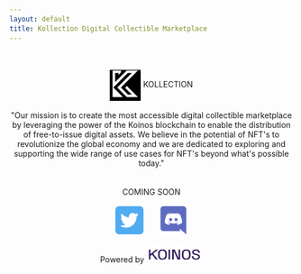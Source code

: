 ```yaml
---
layout: default
title: Kollection Digital Collectible Marketplace
---
```


<center>
<br><br>
<span class="heading-text"><img style="width:55px;vertical-align: middle;display: inline;" src="/assets/images/logo-adjusted-pos-512x512.png" /> KOLLECTION</span><br><br>
<div style="max-width: 500px;margin: auto;">
<span class="mission-text">"Our mission is to create the most accessible digital collectible marketplace by leveraging the power of the Koinos blockchain to enable the distribution of free-to-issue digital assets. We believe in the potential of NFT's to revolutionize the global economy and we are dedicated to exploring and supporting the wide range of use cases for NFT's beyond what's possible today."</span></div><br><br>
<span class="coming-soon-text">COMING SOON</span><br><br>
<span>
<a target="_blank" href="https://twitter.com/KollectionMkt"><img alt="twitter" style="width:50px;" src="/assets/images/twitter.png"></a>
&nbsp;&nbsp;&nbsp;&nbsp;&nbsp;
<a target="_blank" href="https://discord.gg/5rmHvzEyT8"><img alt="discord" style="width:50px;" src="/assets/images/discord.png" /></a>
</span>
<br><br>
<div class="powered-by-box">
<span class="powered-by-text">Powered by </span>
<a target="_blank" href="https://koinos.io">
<img style="width:100px;" src="/assets/images/koinos-logo-no-mark-dark.png" />
</a>
</div><br><br>
</center>

